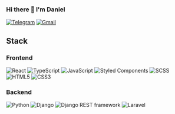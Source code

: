 ### Hi there 👋 I'm Daniel

[![Telegram](https://img.shields.io/badge/Telegram-2CA5E0?style=for-the-badge&logo=telegram&logoColor=white)](https://t.me/tvoykudinov)
[![Gmail](https://img.shields.io/badge/Gmail-D14836?style=for-the-badge&logo=gmail&logoColor=white)](https://mail.google.com/mail/u/0/danielkudinov17@gmail.com)

## Stack

### Frontend

![React](https://img.shields.io/badge/-React-202020?style=flat-square&logo=react)
![TypeScript](https://img.shields.io/badge/-TypeScript-007ACC?style=flat-square&logo=typescript&logoColor=white)
![JavaScript](https://img.shields.io/badge/-JavaScript-F7DF1C?style=flat-square&logo=javascript&logoColor=white&color=%23FFCE5A)
![Styled Components](https://img.shields.io/badge/styled--components-DB7093?style=for-the-badge&logo=styled-components&logoColor=white)
![SCSS](https://img.shields.io/badge/-SCSS-94476E?style=flat-square&logo=SASS)
![HTML5](https://img.shields.io/badge/-HTML5-%23E44D27?style=flat-square&logo=html5&logoColor=ffffff)
![CSS3](https://img.shields.io/badge/-CSS3-%231572B6?style=flat-square&logo=css3)

### Backend

![Python](https://img.shields.io/badge/-Python-FFFFFF?style=flat-square&logo=Python)
![Django](https://img.shields.io/badge/-Django-092D1F?style=flat-square&logo=Django)
![Django REST framework](https://img.shields.io/badge/-Django%20REST%20framework-A30000?style=flat-square&logo=drf)
![Laravel](https://img.shields.io/badge/laravel-%23FF2D20.svg?style=for-the-badge&logo=laravel&logoColor=white)
